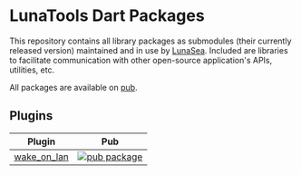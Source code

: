 # LunaTools Dart Packages

This repository contains all library packages as submodules (their currently released version) maintained and in use by [LunaSea](https://github.com/LunaTools/LunaSea). Included are libraries to facilitate communication with other open-source application's APIs, utilities, etc.

All packages are available on [pub](https://pub.dev/publishers/lunatools.io). 

## Plugins

| Plugin | Pub |
| ------ | --- |
| [wake_on_lan][wake_on_lan:github] | [![pub package][wake_on_lan:shield]][wake_on_lan:pubdev] |


[wake_on_lan:github]: ./packages/wake_on_lan
[wake_on_lan:shield]: https://img.shields.io/pub/v/wake_on_lan.svg
[wake_on_lan:pubdev]: https://pub.dev/packages/wake_on_lan/
